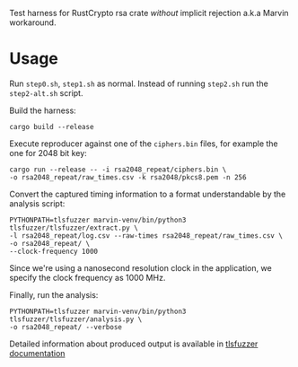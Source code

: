 Test harness for RustCrypto rsa crate *without* implicit rejection
a.k.a Marvin workaround.

Usage
=====

Run `step0.sh`, `step1.sh` as normal. Instead of running `step2.sh` run
the `step2-alt.sh` script.

Build the harness:
```
cargo build --release
```

Execute reproducer against one of the `ciphers.bin` files, for example the one
for 2048 bit key:
```
cargo run --release -- -i rsa2048_repeat/ciphers.bin \
-o rsa2048_repeat/raw_times.csv -k rsa2048/pkcs8.pem -n 256
```

Convert the captured timing information to a format understandable by
the analysis script:
```
PYTHONPATH=tlsfuzzer marvin-venv/bin/python3 tlsfuzzer/tlsfuzzer/extract.py \
-l rsa2048_repeat/log.csv --raw-times rsa2048_repeat/raw_times.csv \
-o rsa2048_repeat/ \
--clock-frequency 1000
```
Since we're using a nanosecond resolution clock in the application,
we specify the clock frequency as 1000 MHz.

Finally, run the analysis:
```
PYTHONPATH=tlsfuzzer marvin-venv/bin/python3 tlsfuzzer/tlsfuzzer/analysis.py \
-o rsa2048_repeat/ --verbose
```

Detailed information about produced output is available in
[tlsfuzzer documentation](https://tlsfuzzer.readthedocs.io/en/latest/timing-analysis.html)

